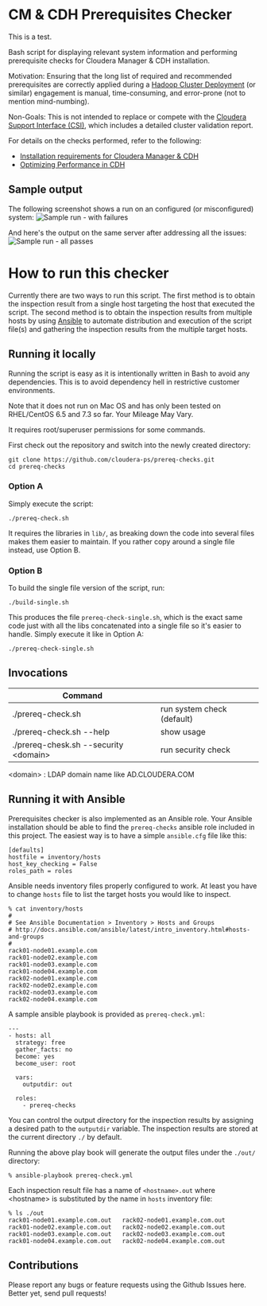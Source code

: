 # CM & CDH Prerequisites Checker

This is a test.

Bash script for displaying relevant system information and performing
prerequisite checks for Cloudera Manager & CDH installation.

Motivation: Ensuring that the long list of required and recommended
prerequisites are correctly applied during a [Hadoop Cluster
Deployment](http://www.cloudera.com/content/www/en-us/services-support/professional-services/cluster-certification.html)
(or similar) engagement is manual, time-consuming, and error-prone (not to
mention mind-numbing).

Non-Goals: This is not intended to replace or compete with the
[Cloudera Support Interface (CSI)](http://blog.cloudera.com/blog/2014/02/secrets-of-cloudera-support-inside-our-own-enterprise-data-hub/),
which includes a detailed cluster validation report.

For details on the checks performed, refer to the following:
- [Installation requirements for Cloudera Manager & CDH](http://www.cloudera.com/content/www/en-us/documentation/enterprise/latest/topics/installation_reqts.html)
- [Optimizing Performance in CDH](http://www.cloudera.com/content/www/en-us/documentation/enterprise/latest/topics/cdh_admin_performance.html)

## Sample output

The following screenshot shows a run on an configured (or misconfigured)
system:
![Sample run - with failures](images/sample-run-fail.png)

And here's the output on the same server after addressing all the issues:
![Sample run - all passes](images/sample-run-pass.png)

# How to run this checker

Currently there are two ways to run this script.
The first method is to obtain the inspection result from a single host targeting
the host that executed the script.
The second method is to obtain the inspection results from multiple hosts
by using [Ansible](https://www.ansible.com/) to automate distribution and
execution of the script file(s) and gathering the inspection results from
the multiple target hosts.

## Running it locally

Running the script is easy as it is intentionally written in Bash to avoid any
dependencies. This is to avoid dependency hell in restrictive customer
environments.

Note that it does not run on Mac OS and has only been tested on RHEL/CentOS 6.5
and 7.3 so far. Your Mileage May Vary.

It requires root/superuser permissions for some commands.

First check out the repository and switch into the newly created directory:

    git clone https://github.com/cloudera-ps/prereq-checks.git
    cd prereq-checks

### Option A

Simply execute the script:

    ./prereq-check.sh

It requires the libraries in `lib/`, as breaking down the code into several
files makes them easier to maintain. If you rather copy around a single file
instead, use Option B.

### Option B

To build the single file version of the script, run:

    ./build-single.sh

This produces the file `prereq-check-single.sh`, which is the exact same code
just with all the libs concatenated into a single file so it's easier to handle.
Simply execute it like in Option A:

    ./prereq-check-single.sh

## Invocations

| Command | |
| --- | --- |
| ./prereq-check.sh | run system check (default) |
| ./prereq-check.sh --help | show usage |
| ./prereq-chesk.sh --security &lt;domain&gt; | run security check |
&lt;domain&gt; : LDAP domain name like AD.CLOUDERA.COM

## Running it with Ansible

Prerequisites checker is also implemented as an Ansible role.
Your Ansible installation should be able to find the `prereq-checks`
ansible role included in this project.
The easiest way is to have a simple `ansible.cfg` file like this:

    [defaults]
    hostfile = inventory/hosts
    host_key_checking = False
    roles_path = roles

Ansible needs inventory files properly configured to work.
At least you have to change `hosts` file to list the target hosts
you would like to inspect.

    % cat inventory/hosts
    #
    # See Ansible Documentation > Inventory > Hosts and Groups
    # http://docs.ansible.com/ansible/latest/intro_inventory.html#hosts-and-groups
    #
    rack01-node01.example.com
    rack01-node02.example.com
    rack01-node03.example.com
    rack01-node04.example.com
    rack02-node01.example.com
    rack02-node02.example.com
    rack02-node03.example.com
    rack02-node04.example.com

A sample ansible playbook is provided as `prereq-check.yml`:

    ---
    - hosts: all
      strategy: free
      gather_facts: no
      become: yes
      become_user: root

      vars:
        outputdir: out

      roles:
        - prereq-checks

You can control the output directory for the inspection results by
assigning a desired path to the `outputdir` variable.
The inspection results are stored at the current directory `./` by default.

Running the above play book will generate the output files under the
`./out/` directory:

    % ansible-playbook prereq-check.yml

Each inspection result file has a name of `<hostname>.out` where
&lt;hostname&gt; is substituted by the name in `hosts` inventory file:

    % ls ./out
    rack01-node01.example.com.out	rack02-node01.example.com.out
    rack01-node02.example.com.out	rack02-node02.example.com.out
    rack01-node03.example.com.out	rack02-node03.example.com.out
    rack01-node04.example.com.out	rack02-node04.example.com.out


## Contributions

Please report any bugs or feature requests using the Github Issues here. Better
yet, send pull requests!

